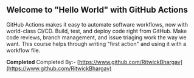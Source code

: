 ## Welcome to "Hello World" with GitHub Actions

GitHub Actions makes it easy to automate software workflows, now with world-class CI/CD. Build, test, and deploy code right from GitHub. Make code reviews, branch management, and issue triaging work the way we want. This course helps through writing "first action" and using it with a workflow file.

**Completed**
Completed By:- [https://www.github.com/RitwickBhargav](https://www.github.com/RitwickBhargav)
